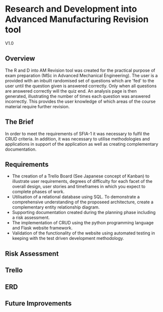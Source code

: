 # Research and Development into Advanced Manufacturing Revision tool

V1.0

## Overview

The R and D into AM Revision tool was created for the practical purpose of exam preparation (MSc in Advanced Mechanical Engineering). The user is a provided with an inbuilt randomised set of questions which are 'fed' to the user until the question given is answered correctly. Only when all questions are answered correctly will the quiz end. An analysis page is then generated, illustrating the number of times each question was answered incorrectly. This provides the user knowledge of which areas of the course material require further revision.

## The Brief

In order to meet the requirements of SFIA-1 it was necessary to fulfil the CRUD criteria. In addition, it was necessary to utilise methodologies and applications in support of the application as well as creating complementary documentation.

## Requirements
  - The creation of a Trello Board (See Japanese concept of Kanban) to illustrate user requirements, degrees of difficulty for each facet of the overall design, user stories and timeframes in which you expect to complete phases of work. 
  - Utilisation of a relational database using SQL. To demonstrate a comprehensive understanding of the proposeed architecture, create a complementary entity relationship diagram.
  - Supporting documentation created during the planning phase including a risk assessment.
  - The implementation of CRUD using the python programming language and Flask website framework.
  - Validation of the functionality of the website using automated testing in keeping with the test driven development methodology. 
  
 ## Risk Assessment
 
 ## Trello
 
 ##  ERD
 
 ## Future Improvements
